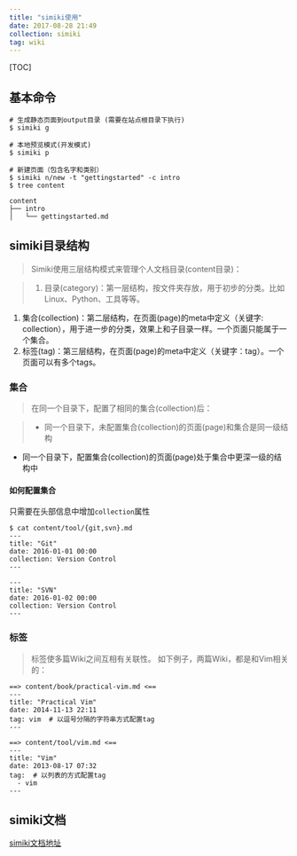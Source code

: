 ```yaml
---
title: "simiki使用"
date: 2017-08-28 21:49
collection: simiki
tag: wiki
---
```


[TOC]

## 基本命令
```
# 生成静态页面到output目录 (需要在站点根目录下执行)
$ simiki g
```

```
# 本地预览模式(开发模式)
$ simiki p
```

```
# 新建页面（包含名字和类别）
$ simiki n/new -t "gettingstarted" -c intro 
$ tree content

content
├── intro
│   └── gettingstarted.md
```

## simiki目录结构
> Simiki使用三层结构模式来管理个人文档目录(content目录)：

>1. 目录(category)：第一层结构，按文件夹存放，用于初步的分类。比如Linux、Python、工具等等。
1. 集合(collection)：第二层结构，在页面(page)的meta中定义（关键字: collection），用于进一步的分类，效果上和子目录一样。一个页面只能属于一个集合。
1. 标签(tag)：第三层结构，在页面(page)的meta中定义（关键字：tag）。一个页面可以有多个tags。

### 集合
>在同一个目录下，配置了相同的集合(collection)后：

>* 同一个目录下，未配置集合(collection)的页面(page)和集合是同一级结构
* 同一个目录下，配置集合(collection)的页面(page)处于集合中更深一级的结构中

#### 如何配置集合
只需要在头部信息中增加```collection```属性

```
$ cat content/tool/{git,svn}.md
---
title: "Git"
date: 2016-01-01 00:00
collection: Version Control
---

---
title: "SVN"
date: 2016-01-02 00:00
collection: Version Control
---
```

### 标签
>标签使多篇Wiki之间互相有关联性。
如下例子，两篇Wiki，都是和Vim相关的：

```
==> content/book/practical-vim.md <==
---
title: "Practical Vim"
date: 2014-11-13 22:11
tag: vim  # 以逗号分隔的字符串方式配置tag
---

==> content/tool/vim.md <==
---
title: "Vim"
date: 2013-08-17 07:32
tag:  # 以列表的方式配置tag
  - vim
---
```
## simiki文档
[simiki文档地址](http://simiki.org/zh-docs/)